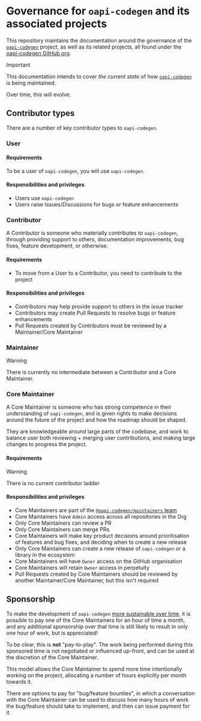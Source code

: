 # Governance for `oapi-codegen` and its associated projects

This repository maintains the documentation around the governance of the [`oapi-codegen`](https://github.com/oapi-codegen/oapi-codegen) project, as well as its related projects, all found under the [oapi-codegen GitHub org](https://github.com/oapi-codegen/oapi-codegen).

> [!IMPORTANT]
> This documentation intends to cover _the current state_ of how [`oapi-codegen`](https://github.com/oapi-codegen/oapi-codegen) is being maintained.
>
> Over time, this will evolve.

## Contributor types

There are a number of key contributor types to `oapi-codegen`.

### User

#### Requirements

To be a user of `oapi-codegen`, you will use `oapi-codegen`.

#### Responsibilities and privileges

- Users use `oapi-codegen`
- Users raise Issues/Discussions for bugs or feature enhancements

### Contributor

A Contributor is someone who materially contributes to `oapi-codegen`, through providing support to others, documentation improvements, bug fixes, feature development, or otherwise.

#### Requirements

- To move from a User to a Contributor, you need to contribute to the project

#### Responsibilities and privileges

- Contributors may help provide support to others in the issue tracker
- Contributors may create Pull Requests to resolve bugs or feature enhancements
- Pull Requests created by Contributors must be reviewed by a Maintainer/Core Maintainer

### Maintainer

> [!WARNING]
> There is currently no intermediate between a Contributor and a Core Maintainer.

### Core Maintainer

A Core Maintainer is someone who has strong competence in their understanding of `oapi-codegen`, and is given rights to make decisions around the future of the project and how the roadmap should be shaped.

They are knowledgeable around large parts of the codebase, and work to balance user both reviewing + merging user contributions, and making large changes to progress the project.

#### Requirements

> [!WARNING]
> There is no current contributor ladder

#### Responsibilities and privileges

- Core Maintainers are part of the [`@oapi-codegen/maintainers` team](https://github.com/orgs/oapi-codegen/teams/maintainers)
- Core Maintainers have `Admin` access across all repositories in the Org
- Only Core Maintainers can review a PR
- Only Core Maintainers can merge PRs
- Core Maintainers will make key product decisions around prioritisation of features and bug fixes, and deciding when to create a new release
- Only Core Maintainers can create a new release of `oapi-codegen` or a library in the ecosystem
- Core Maintainers will have `Owner` access on the GitHub organisation
- Core Maintainers will retain `Owner` access in perpetuity
- Pull Requests created by Core Maintainers should be reviewed by another Maintainer/Core Maintainer, but this isn't required

## Sponsorship

To make the development of `oapi-codegen` [more sustainable over time](https://github.com/oapi-codegen/oapi-codegen/discussions/1606), it is possible to pay one of the Core Maintainers for an hour of time a month, and any additional sponsorship over that time is still likely to result in only one hour of work, but is appreciated!

To be clear, this is **not** "pay-to-play". The work being performed during this sponsored time is not negotiated or influenced up-front, and can be used at the discretion of the Core Maintainer.

This model allows the Core Maintainer to spend more time intentionally working on the project, allocating a number of hours explicitly per month towards it.

There are options to pay for "bug/feature bounties", in which a conversation with the Core Maintainer can be used to discuss how many hours of work the bug/feature should take to implement, and then can issue payment for it.

